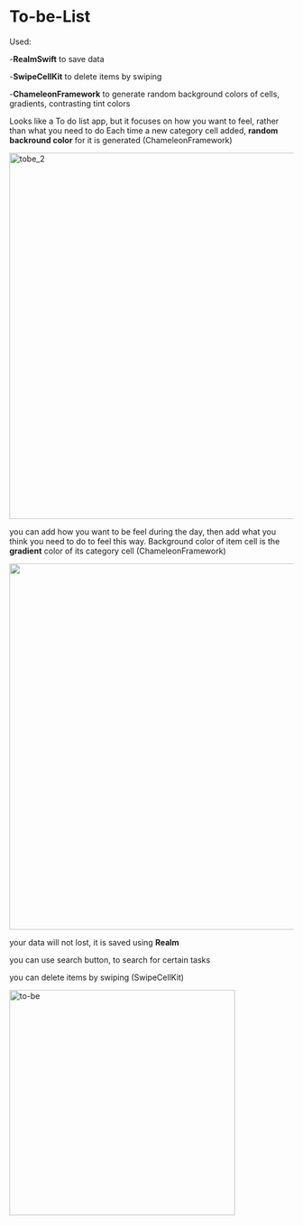 # To-be-List
Used:

-**RealmSwift** to save data

-**SwipeCellKit** to delete items by swiping

-**ChameleonFramework** to generate random background colors of cells, gradients, contrasting tint colors

Looks like a To do list app, but it focuses on how you want to feel, rather than what you need to do
Each time a new category cell added, **random backround color** for it is generated (ChameleonFramework)

<img width="550" height="650" alt="tobe_2" src="https://user-images.githubusercontent.com/71122864/181023850-dc373697-76df-4521-979b-7ace711e4278.png">

you can add how you want to be feel during the day, then add what you think you need to do to feel this way.
Background color of item cell is the **gradient** color of its category cell (ChameleonFramework)

<img height="650" src="https://user-images.githubusercontent.com/71122864/181023249-c1151f93-0652-42f0-ad61-ded8f4e365ed.png">

your data will not lost, it is saved using **Realm**

you can use search button, to search for certain tasks

you can delete items by swiping (SwipeCellKit)

<img width="400" alt="to-be" src="https://user-images.githubusercontent.com/71122864/181023561-add230a0-e92f-4798-bde6-8544b6e56e6f.png">



